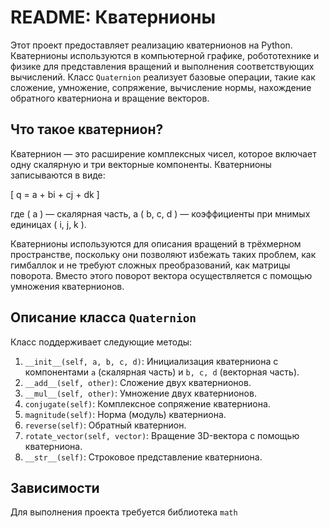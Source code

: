 # README: Кватернионы

Этот проект предоставляет реализацию кватернионов на Python. Кватернионы используются в компьютерной графике, робототехнике и физике для представления вращений и выполнения соответствующих вычислений. Класс `Quaternion` реализует базовые операции, такие как сложение, умножение, сопряжение, вычисление нормы, нахождение обратного кватерниона и вращение векторов.

## Что такое кватернион?

Кватернион — это расширение комплексных чисел, которое включает одну скалярную и три векторные компоненты. Кватернионы записываются в виде:

\[ q = a + bi + cj + dk \]

где \( a \) — скалярная часть, а \( b, c, d \) — коэффициенты при мнимых единицах \( i, j, k \). 

Кватернионы используются для описания вращений в трёхмерном пространстве, поскольку они позволяют избежать таких проблем, как гимбаллок и не требуют сложных преобразований, как матрицы поворота. Вместо этого поворот вектора осуществляется с помощью умножения кватернионов.

## Описание класса `Quaternion`

Класс поддерживает следующие методы:

1. `__init__(self, a, b, c, d)`: Инициализация кватерниона с компонентами `a` (скалярная часть) и `b, c, d` (векторная часть).
2. `__add__(self, other)`: Сложение двух кватернионов.
3. `__mul__(self, other)`: Умножение двух кватернионов.
4. `conjugate(self)`: Комплексное сопряжение кватерниона.
5. `magnitude(self)`: Норма (модуль) кватерниона.
6. `reverse(self)`: Обратный кватернион.
7. `rotate_vector(self, vector)`: Вращение 3D-вектора с помощью кватерниона.
8. `__str__(self)`: Строковое представление кватерниона.

## Зависимости

Для выполнения проекта требуется библиотека `math`
